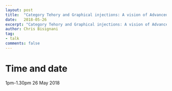 ```yaml
---
layout: post
title:  "Category Tehory and Graphical injections: A vision of Advanced Knowledge Representation"
date:   2018-05-26
excerpt: "Category Tehory and Graphical injections: A vision of Advanced Knowledge Representation"
author: Chris Bisignani
tag:
- talk
comments: false
---
```


# Time and date
1pm-1.30pm 26 May 2018
